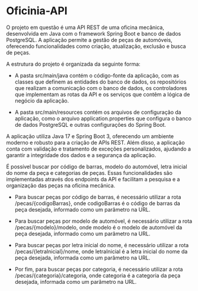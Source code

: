 # Oficinia-API

O projeto em questão é uma API REST de uma oficina mecânica, desenvolvida em Java com o framework Spring Boot e banco de dados PostgreSQL. A aplicação permite a gestão de peças de automóveis, oferecendo funcionalidades como criação, atualização, exclusão e busca de peças.

A estrutura do projeto é organizada da seguinte forma:

- A pasta src/main/java contém o código-fonte da aplicação, com as classes que definem as entidades do banco de dados, os repositórios que realizam a comunicação com o banco de dados, os controladores que implementam as rotas da API e os serviços que contêm a lógica de negócio da aplicação.

- A pasta src/main/resources contém os arquivos de configuração da aplicação, como o arquivo application.properties que configura o banco de dados PostgreSQL e outras configurações do Spring Boot.

A aplicação utiliza Java 17 e Spring Boot 3, oferecendo um ambiente moderno e robusto para a criação de APIs REST. Além disso, a aplicação conta com validação e tratamento de exceções personalizados, ajudando a garantir a integridade dos dados e a segurança da aplicação.

É possível buscar por código de barras, modelo do automóvel, letra inicial do nome da peça e categorias de peças. Essas funcionalidades são implementadas através dos endpoints da API e facilitam a pesquisa e a organização das peças na oficina mecânica.

- Para buscar peças por código de barras, é necessário utilizar a rota /pecas/{codigoBarras}, onde codigoBarras é o código de barras da peça desejada, informado como um parâmetro na URL.

- Para buscar peças por modelo de automóvel, é necessário utilizar a rota /pecas/{modelo}/modelo, onde modelo é o modelo de automóvel da peça desejada, informado como um parâmetro na URL.

- Para buscar peças por letra inicial do nome, é necessário utilizar a rota /pecas/{letraInicial}/nome, onde letraInicial é a letra inicial do nome da peça desejada, informada como um parâmetro na URL.

- Por fim, para buscar peças por categoria, é necessário utilizar a rota /pecas/{categoria}/categoria, onde categoria é a categoria da peça desejada, informada como um parâmetro na URL.
